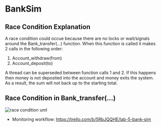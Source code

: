 # BankSim

## Race Condition Explanation
A race condition could occue because there are no locks or wait/signals around the Bank_transfer(...) function. When this function is called it makes 2 calls in the following order: 

1. Account_withdraw(from)
2. Account_deposit(to)

A thread can be superseded between function calls 1 and 2. 
If this happens then money is not deposited into the account and money exits the system.
As a result, the sum will not back up to the starting total. 


## Race Condition in Bank_transfer(...)
![race condition uml](https://github.com/mslipenchuk267/02-Slipenchuk-Nguyen/blob/umlDev/Race%20Condition%20Sequence%20UML.jpg)

* Monitoring workflow: https://trello.com/b/5RbJQQHE/lab-5-bank-sim
